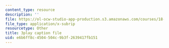 ```yaml
---
content_type: resource
description: ''
file: https://ol-ocw-studio-app-production.s3.amazonaws.com/courses/18-02sc-multivariable-calculus-fall-2010/e6b6ff8c4504504c9b3f2639417fb151_sy7dx_qzQak.vtt
file_type: application/x-subrip
resourcetype: Other
title: 3play caption file
uid: e6b6ff8c-4504-504c-9b3f-2639417fb151
---
```

